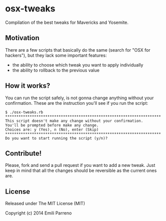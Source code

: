 # osx-tweaks

Compilation of the best tweaks for Mavericks and Yosemite.

## Motivation

There are a few scripts that basically do the same (search for "OSX for hackers"),
but they lack some important features:

- the ability to choose which tweak you want to apply individually
- the ability to rollback to the previous value

## How it works?

You can run the script safely, is not gonna change anything without your confirmation.
These are the instruction you'll see if you run the script:

    $ ./osx-tweaks.rb
    **********************************************************************
    This script doesn't make any change without your confirmation.
    You'll be prompted before make any change.
    Choices are: y (Yes), n (No), enter (Skip)
    **********************************************************************
    Do you want to start running the script (y/n)?

## Contribute!

Please, fork and send a pull request if you want to add a new tweak.
Just keep in mind that all the changes should be reversible as the current ones are.

## License

Released under The MIT License (MIT)

Copyright (c) 2014 Emili Parreno
